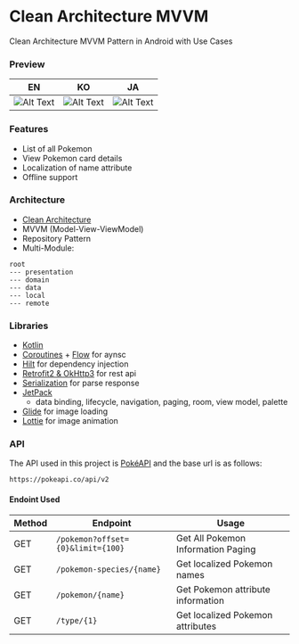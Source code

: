 # Clean Architecture MVVM

Clean Architecture MVVM Pattern in Android with Use Cases

### Preview
| EN                           | KO                           | JA                           |
|------------------------------|------------------------------|------------------------------|
| ![Alt Text](/preview/en.gif) | ![Alt Text](/preview/ko.gif) | ![Alt Text](/preview/ja.gif) |

### Features
- List of all Pokemon
- View Pokemon card details
- Localization of name attribute
- Offline support

### Architecture 
- [Clean Architecture](https://blog.cleancoder.com/uncle-bob/2012/08/13/the-clean-architecture.html)
- MVVM (Model-View-ViewModel)
- Repository Pattern
- Multi-Module:
```
root
--- presentation
--- domain
--- data
--- local
--- remote
```

### Libraries 
- [Kotlin](https://kotlinlang.org/)
- [Coroutines](https://github.com/Kotlin/kotlinx.coroutines) + [Flow](https://kotlin.github.io/kotlinx.coroutines/kotlinx-coroutines-core/kotlinx.coroutines.flow/) for aynsc
- [Hilt](https://dagger.dev/hilt/) for dependency injection
- [Retrofit2 & OkHttp3](https://github.com/square/retrofit) for rest api
- [Serialization](https://kotlinlang.org/docs/serialization.html) for parse response
- [JetPack](https://developer.android.com/jetpack)
  - data binding, lifecycle, navigation, paging, room, view model, palette
- [Glide](https://github.com/bumptech/glide) for image loading
- [Lottie](https://airbnb.io/lottie/) for image animation

### API
The API used in this project is [PokéAPI](https://pokeapi.co/) and the base url is as follows:
```
https://pokeapi.co/api/v2
```

#### Endoint Used

|Method | Endpoint | Usage |
| ---- | ---- | --------------- |
|GET| `/pokemon?offset={0}&limit={100}` | Get All Pokemon Information Paging |
|GET| `/pokemon-species/{name}`         | Get localized Pokemon names        | 
|GET| `/pokemon/{name}`                 | Get Pokemon attribute information  | 
|GET| `/type/{1}`                       | Get localized Pokemon attributes   | 

